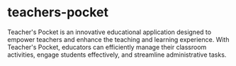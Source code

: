 # teachers-pocket
Teacher's Pocket is an innovative educational application designed to empower teachers and enhance the teaching and learning experience. With Teacher's Pocket, educators can efficiently manage their classroom activities, engage students effectively, and streamline administrative tasks.
